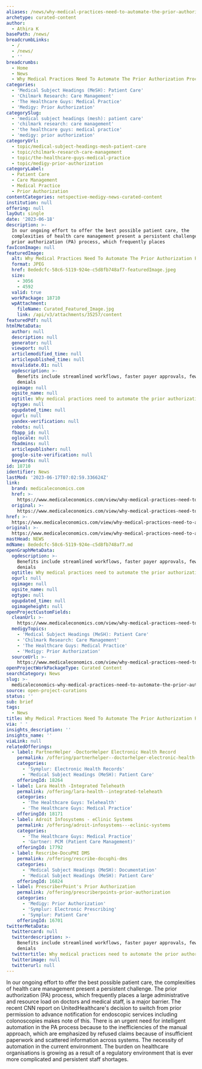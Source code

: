 ```yaml
---
aliases: /news/why-medical-practices-need-to-automate-the-prior-authorization-process
archetype: curated-content
author:
  - Athira K
basePath: /news/
breadcrumbLinks:
  - /
  - /news/
  - ''
breadcrumbs:
  - Home
  - News
  - Why Medical Practices Need To Automate The Prior Authorization Process
categories:
  - 'Medical Subject Headings (MeSH): Patient Care'
  - 'Chilmark Research: Care Management'
  - 'The Healthcare Guys: Medical Practice'
  - 'Medigy: Prior Authorization'
categorySlug:
  - 'medical subject headings (mesh): patient care'
  - 'chilmark research: care management'
  - 'the healthcare guys: medical practice'
  - 'medigy: prior authorization'
categoryUrl:
  - topic/medical-subject-headings-mesh-patient-care
  - topic/chilmark-research-care-management
  - topic/the-healthcare-guys-medical-practice
  - topic/medigy-prior-authorization
categoryLabel:
  - Patient Care
  - Care Management
  - Medical Practice
  - Prior Authorization
contentCategories: netspective-medigy-news-curated-content
institution: null
offering: null
layOut: single
date: '2023-06-18'
description: >-
  In our ongoing effort to offer the best possible patient care, the
  complexities of health care management present a persistent challenge. The
  prior authorization (PA) process, which frequently places 
favIconImage: null
featuredImage:
  alt: Why Medical Practices Need To Automate The Prior Authorization Process
  format: JPEG
  href: 8ededcfc-58c6-5119-924e-c5d8fb748af7-featuredImage.jpeg
  size:
    - 3056
    - 4592
  valid: true
  workPackage: 18710
  wpAttachment:
    fileName: Curated_Featured_Image.jpg
    link: /api/v3/attachments/35257/content
featuredPdf: null
htmlMetaData:
  author: null
  description: null
  generator: null
  viewport: null
  articlemodified_time: null
  articlepublished_time: null
  msvalidate.01: null
  ogdescription: >-
    Benefits include streamlined workflows, faster payer approvals, fewer claims
    denials
  ogimage: null
  ogsite_name: null
  ogtitle: Why medical practices need to automate the prior authorization process
  ogtype: null
  ogupdated_time: null
  ogurl: null
  yandex-verification: null
  robots: null
  fbapp_id: null
  oglocale: null
  fbadmins: null
  articlepublisher: null
  google-site-verification: null
  keywords: null
id: 18710
identifier: News
lastMod: '2023-06-17T07:02:59.336624Z'
link:
  brand: medicaleconomics.com
  href: >-
    https://www.medicaleconomics.com/view/why-medical-practices-need-to-automate-the-prior-authorization-process
  original: >-
    https://www.medicaleconomics.com/view/why-medical-practices-need-to-automate-the-prior-authorization-process
href: >-
  https://www.medicaleconomics.com/view/why-medical-practices-need-to-automate-the-prior-authorization-process
original: >-
  https://www.medicaleconomics.com/view/why-medical-practices-need-to-automate-the-prior-authorization-process
mastHead: NEWS
mdName: 8ededcfc-58c6-5119-924e-c5d8fb748af7.md
openGraphMetaData:
  ogdescription: >-
    Benefits include streamlined workflows, faster payer approvals, fewer claims
    denials
  ogtitle: Why medical practices need to automate the prior authorization process
  ogurl: null
  ogimage: null
  ogsite_name: null
  ogtype: null
  ogupdated_time: null
  ogimageheight: null
openProjectCustomFields:
  cleanUrl: >-
    https://www.medicaleconomics.com/view/why-medical-practices-need-to-automate-the-prior-authorization-process
  medigyTopics:
    - 'Medical Subject Headings (MeSH): Patient Care'
    - 'Chilmark Research: Care Management'
    - 'The Healthcare Guys: Medical Practice'
    - 'Medigy: Prior Authorization'
  sourceUrl: >-
    https://www.medicaleconomics.com/view/why-medical-practices-need-to-automate-the-prior-authorization-process
openProjectWorkPackageType: Curated Content
searchCategory: News
slug: >-
  medicaleconomics-why-medical-practices-need-to-automate-the-prior-authorization-process
source: open-project-curations
status: ''
sub: brief
tags:
  - News
title: Why Medical Practices Need To Automate The Prior Authorization Process
via: ' '
insights_description: ''
insights_name: ''
viaLink: null
relatedOfferings:
  - label: PartnerHelper -DoctorHelper Electronic Health Record
    permalink: /offering/partnerhelper--doctorhelper-electronic-health-record
    categories:
      - 'Symplur: Electronic Health Records'
      - 'Medical Subject Headings (MeSH): Patient Care'
    offeringId: 18264
  - label: Lara Health -Integrated Teleheath
    permalink: /offering/lara-health--integrated-teleheath
    categories:
      - 'The Healthcare Guys: Telehealth'
      - 'The Healthcare Guys: Medical Practice'
    offeringId: 18171
  - label: Adroit Infosystems - eClinic Systems
    permalink: /offering/adroit-infosystems---eclinic-systems
    categories:
      - 'The Healthcare Guys: Medical Practice'
      - 'Gartner: PCM (Patient Care Management)'
    offeringId: 17792
  - label: Rescribe-DocuPHI DMS
    permalink: /offering/rescribe-docuphi-dms
    categories:
      - 'Medical Subject Headings (MeSH): Documentation'
      - 'Medical Subject Headings (MeSH): Patient Care'
    offeringId: 16824
  - label: PrescriberPoint's Prior Authorization
    permalink: /offering/prescriberpoints-prior-authorization
    categories:
      - 'Medigy: Prior Authorization'
      - 'Symplur: Electronic Prescribing'
      - 'Symplur: Patient Care'
    offeringId: 16701
twitterMetaData:
  twittercard: null
  twitterdescription: >-
    Benefits include streamlined workflows, faster payer approvals, fewer claims
    denials
  twittertitle: Why medical practices need to automate the prior authorization process
  twitterimage: null
  twitterurl: null
---
```

<p>In our ongoing effort to offer the best possible patient care, the complexities of health care management present a persistent challenge. The prior authorization (PA) process, which frequently places a large administrative and resource load on doctors and medical staff, is a major barrier. The recent CNN report on UnitedHealthcare's decision to switch from prior permission to advance notification for endoscopic services including colonoscopies makes note of this. There is an urgent need for intelligent automation in the PA process because to the inefficiencies of the manual approach, which are emphasized by refused claims because of insufficient paperwork and scattered information across systems. The necessity of automation in the current environment. The burden on healthcare organisations is growing as a result of a regulatory environment that is ever more complicated and persistent staff shortages.</p>